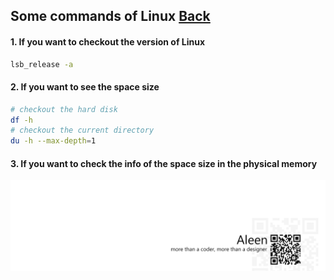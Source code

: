 ## Some commands of Linux [Back](./qa.md)

#### 1. If you want to checkout the version of Linux

```bash
lsb_release -a
```

#### 2. If you want to see the space size

```bash
# checkout the hard disk
df -h
# checkout the current directory
du -h --max-depth=1
```

#### 3. If you want to check the info of the space size in the physical memory

<a href="http://aleen42.github.io/" target="_blank" ><img src="./../pic/tail.gif"></a>
